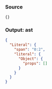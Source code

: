 ### Source
```js parse:expr
{}
```

### Output: ast
```json
{
  "Literal": {
    "span": "0:2",
    "literal": {
      "Object": {
        "props": []
      }
    }
  }
}
```
